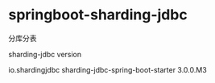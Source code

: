 # springboot-sharding-jdbc
分库分表

sharding-jdbc version 

<dependency>
      <groupId>io.shardingjdbc</groupId>
      <artifactId>sharding-jdbc-spring-boot-starter</artifactId>
      <version>3.0.0.M3</version>
</dependency>
